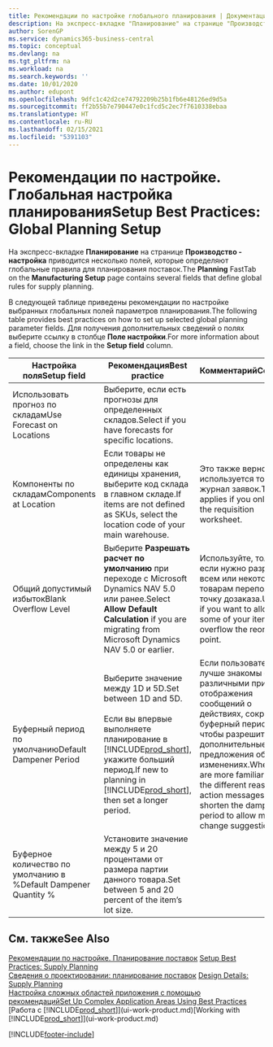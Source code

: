 ```yaml
---
title: Рекомендации по настройке глобального планирования | Документация Майкрософт
description: На экспресс-вкладке "Планирование" на странице "Производство - настройка" приводится несколько полей, которые определяют глобальные правила для планирования поставок.
author: SorenGP
ms.service: dynamics365-business-central
ms.topic: conceptual
ms.devlang: na
ms.tgt_pltfrm: na
ms.workload: na
ms.search.keywords: ''
ms.date: 10/01/2020
ms.author: edupont
ms.openlocfilehash: 9dfc1c42d2ce74792209b25b1fb6e48126ed9d5a
ms.sourcegitcommit: ff2b55b7e790447e0c1fcd5c2ec7f7610338ebaa
ms.translationtype: HT
ms.contentlocale: ru-RU
ms.lasthandoff: 02/15/2021
ms.locfileid: "5391103"
---
```

# <a name="setup-best-practices-global-planning-setup"></a><span data-ttu-id="e2db7-103">Рекомендации по настройке. Глобальная настройка планирования</span><span class="sxs-lookup"><span data-stu-id="e2db7-103">Setup Best Practices: Global Planning Setup</span></span>
<span data-ttu-id="e2db7-104">На экспресс-вкладке **Планирование** на странице **Производство - настройка** приводится несколько полей, которые определяют глобальные правила для планирования поставок.</span><span class="sxs-lookup"><span data-stu-id="e2db7-104">The **Planning** FastTab on the **Manufacturing Setup** page contains several fields that define global rules for supply planning.</span></span>  

 <span data-ttu-id="e2db7-105">В следующей таблице приведены рекомендации по настройке выбранных глобальных полей параметров планирования.</span><span class="sxs-lookup"><span data-stu-id="e2db7-105">The following table provides best practices on how to set up selected global planning parameter fields.</span></span> <span data-ttu-id="e2db7-106">Для получения дополнительных сведений о полях выберите ссылку в столбце **Поле настройки**.</span><span class="sxs-lookup"><span data-stu-id="e2db7-106">For more information about a field, choose the link in the **Setup field** column.</span></span>  

|<span data-ttu-id="e2db7-107">Настройка поля</span><span class="sxs-lookup"><span data-stu-id="e2db7-107">Setup field</span></span>|<span data-ttu-id="e2db7-108">Рекомендация</span><span class="sxs-lookup"><span data-stu-id="e2db7-108">Best practice</span></span>|<span data-ttu-id="e2db7-109">Комментарий</span><span class="sxs-lookup"><span data-stu-id="e2db7-109">Comment</span></span>|  
|-----------------|-------------------|-------------|  
|<span data-ttu-id="e2db7-110">Использовать прогноз по складам</span><span class="sxs-lookup"><span data-stu-id="e2db7-110">Use Forecast on Locations</span></span>|<span data-ttu-id="e2db7-111">Выберите, если есть прогнозы для определенных складов.</span><span class="sxs-lookup"><span data-stu-id="e2db7-111">Select if you have forecasts for specific locations.</span></span>||  
|<span data-ttu-id="e2db7-112">Компоненты по складам</span><span class="sxs-lookup"><span data-stu-id="e2db7-112">Components at Location</span></span>|<span data-ttu-id="e2db7-113">Если товары не определены как единицы хранения, выберите код склада в главном складе.</span><span class="sxs-lookup"><span data-stu-id="e2db7-113">If items are not defined as SKUs, select the location code of your main warehouse.</span></span>|<span data-ttu-id="e2db7-114">Это также верно, если используется только журнал заявок.</span><span class="sxs-lookup"><span data-stu-id="e2db7-114">This also applies if you only use the requisition worksheet.</span></span>|  
|<span data-ttu-id="e2db7-115">Общий допустимый избыток</span><span class="sxs-lookup"><span data-stu-id="e2db7-115">Blank Overflow Level</span></span>|<span data-ttu-id="e2db7-116">Выберите **Разрешать расчет по умолчанию** при переходе с Microsoft Dynamics NAV 5.0 или ранее.</span><span class="sxs-lookup"><span data-stu-id="e2db7-116">Select **Allow Default Calculation** if you are migrating from Microsoft Dynamics NAV 5.0 or earlier.</span></span>|<span data-ttu-id="e2db7-117">Используйте, только если нужно разрешить всем или некоторым товарам переполнять точку дозаказа.</span><span class="sxs-lookup"><span data-stu-id="e2db7-117">Use only if you want to allow all or some of your items to overflow the reorder point.</span></span>|  
|<span data-ttu-id="e2db7-118">Буферный период по умолчанию</span><span class="sxs-lookup"><span data-stu-id="e2db7-118">Default Dampener Period</span></span>|<span data-ttu-id="e2db7-119">Выберите значение между 1D и 5D.</span><span class="sxs-lookup"><span data-stu-id="e2db7-119">Set between 1D and 5D.</span></span><br /><br /> <span data-ttu-id="e2db7-120">Если вы впервые выполняете планирование в [!INCLUDE[prod_short](includes/prod_short.md)], укажите больший период.</span><span class="sxs-lookup"><span data-stu-id="e2db7-120">If new to planning in [!INCLUDE[prod_short](includes/prod_short.md)], then set a longer period.</span></span>|<span data-ttu-id="e2db7-121">Если пользователи лучше знакомы с различными причинами отображения сообщений о действиях, сократите буферный период, чтобы разрешить дополнительные предложения об изменениях.</span><span class="sxs-lookup"><span data-stu-id="e2db7-121">When users are more familiar with the different reasons for action messages, then shorten the dampener period to allow more change suggestions.</span></span>|  
|<span data-ttu-id="e2db7-122">Буферное количество по умолчанию в %</span><span class="sxs-lookup"><span data-stu-id="e2db7-122">Default Dampener Quantity %</span></span>|<span data-ttu-id="e2db7-123">Установите значение между 5 и 20 процентами от размера партии данного товара.</span><span class="sxs-lookup"><span data-stu-id="e2db7-123">Set between 5 and 20 percent of the item’s lot size.</span></span>||  

## <a name="see-also"></a><span data-ttu-id="e2db7-124">См. также</span><span class="sxs-lookup"><span data-stu-id="e2db7-124">See Also</span></span>  
 <span data-ttu-id="e2db7-125">[Рекомендации по настройке. Планирование поставок](setup-best-practices-supply-planning.md) </span><span class="sxs-lookup"><span data-stu-id="e2db7-125">[Setup Best Practices: Supply Planning](setup-best-practices-supply-planning.md) </span></span>  
 <span data-ttu-id="e2db7-126">[Сведения о проектировании: планирование поставок](design-details-supply-planning.md) </span><span class="sxs-lookup"><span data-stu-id="e2db7-126">[Design Details: Supply Planning](design-details-supply-planning.md) </span></span>  
 [<span data-ttu-id="e2db7-127">Настройка сложных областей приложения с помощью рекомендаций</span><span class="sxs-lookup"><span data-stu-id="e2db7-127">Set Up Complex Application Areas Using Best Practices</span></span>](set-up-complex-application-areas-using-best-practices.md)  
 <span data-ttu-id="e2db7-128">[Работа с [!INCLUDE[prod_short](includes/prod_short.md)]](ui-work-product.md)</span><span class="sxs-lookup"><span data-stu-id="e2db7-128">[Working with [!INCLUDE[prod_short](includes/prod_short.md)]](ui-work-product.md)</span></span>


[!INCLUDE[footer-include](includes/footer-banner.md)]